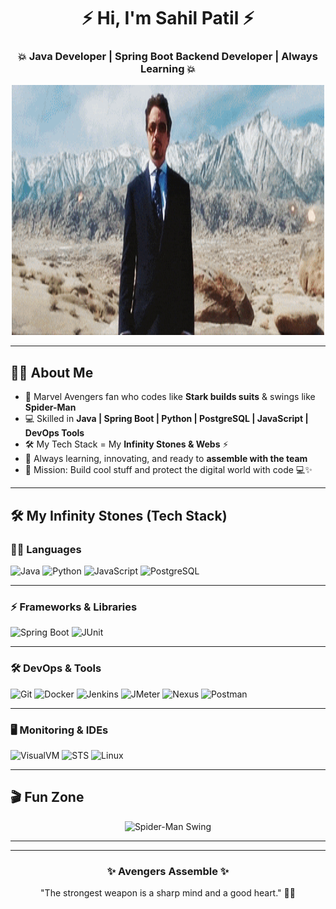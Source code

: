 <h1 align="center">⚡ Hi, I'm Sahil Patil ⚡</h1>
<h3 align="center">💥 Java Developer | Spring Boot Backend Developer | Always Learning 💥</h3>

<p align="center">
  <img src="https://github.com/iamsp7/iamsp7/blob/main/tony%20stark%20ovaries%20GIF.gif" width="500" height="400" alt="Spider-Man Coding">
</p>

---

## 🦸‍♂️ About Me
- 🌟 Marvel Avengers fan who codes like **Stark builds suits** & swings like **Spider-Man**  
- 💻 Skilled in **Java | Spring Boot | Python | PostgreSQL | JavaScript | DevOps Tools**  
- 🛠️ My Tech Stack = My **Infinity Stones & Webs** ⚡  
- 🚀 Always learning, innovating, and ready to **assemble with the team**  
- 🎯 Mission: Build cool stuff and protect the digital world with code 💻✨  

---



## 🛠️ My Infinity Stones (Tech Stack)

<p align="center">

### 🧑‍💻 Languages  
![Java](https://img.shields.io/badge/Java-red?style=for-the-badge&logo=java)
![Python](https://img.shields.io/badge/Python-blue?style=for-the-badge&logo=python)
![JavaScript](https://img.shields.io/badge/JavaScript-yellow?style=for-the-badge&logo=javascript)
![PostgreSQL](https://img.shields.io/badge/PostgreSQL-316192?style=for-the-badge&logo=postgresql&logoColor=white)

---

### ⚡ Frameworks & Libraries  
![Spring Boot](https://img.shields.io/badge/Spring%20Boot-green?style=for-the-badge&logo=springboot)
![JUnit](https://img.shields.io/badge/JUnit-25A162?style=for-the-badge&logo=junit5&logoColor=white)

---

### 🛠️ DevOps & Tools  
![Git](https://img.shields.io/badge/Git-orange?style=for-the-badge&logo=git)
![Docker](https://img.shields.io/badge/Docker-2496ED?style=for-the-badge&logo=docker&logoColor=white)
![Jenkins](https://img.shields.io/badge/Jenkins-D24939?style=for-the-badge&logo=jenkins&logoColor=white)
![JMeter](https://img.shields.io/badge/Apache%20JMeter-D22128?style=for-the-badge&logo=apachejmeter&logoColor=white)
![Nexus](https://img.shields.io/badge/Nexus-1B1C1D?style=for-the-badge&logo=sonatype&logoColor=white)
![Postman](https://img.shields.io/badge/Postman-FF6C37?style=for-the-badge&logo=postman&logoColor=white)

---

### 🖥️ Monitoring & IDEs  
![VisualVM](https://img.shields.io/badge/VisualVM-FF6C00?style=for-the-badge&logo=java&logoColor=white)
![STS](https://img.shields.io/badge/Spring%20Tool%20Suite-6DB33F?style=for-the-badge&logo=spring&logoColor=white)
![Linux](https://img.shields.io/badge/Linux-black?style=for-the-badge&logo=linux)

</p>


---

## 🎬 Fun Zone

<p align="center">
  <img src="https://github.com/iamsp7/iamsp7/blob/main/The%20End%20(1).gif"="250" alt="Spider-Man Swing">

</p>

---


---

<h3 align="center">✨ Avengers Assemble ✨</h3>
<p align="center">"The strongest weapon is a sharp mind and a good heart." 🦸‍♂️</p>
